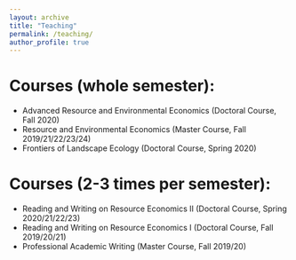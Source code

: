 ```yaml
---
layout: archive
title: "Teaching"
permalink: /teaching/
author_profile: true
---
```


Courses (whole semester):
=====
* Advanced Resource and Environmental Economics (Doctoral Course, Fall 2020)
* Resource and Environmental Economics (Master Course, Fall 2019/21/22/23/24)
* Frontiers of Landscape Ecology (Doctoral Course, Spring 2020)

Courses (2-3 times per semester):
=====
* Reading and Writing on Resource Economics II (Doctoral Course, Spring 2020/21/22/23)
* Reading and Writing on Resource Economics I (Doctoral Course, Fall 2019/20/21)
* Professional Academic Writing (Master Course, Fall 2019/20)
